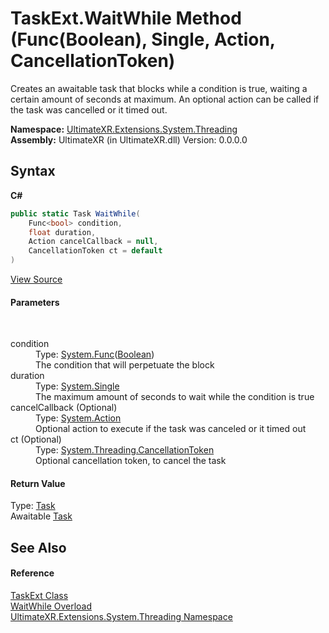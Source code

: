 # TaskExt.WaitWhile Method (Func(Boolean), Single, Action, CancellationToken)
 

Creates an awaitable task that blocks while a condition is true, waiting a certain amount of seconds at maximum. An optional action can be called if the task was cancelled or it timed out.

**Namespace:**&nbsp;<a href="N_UltimateXR_Extensions_System_Threading">UltimateXR.Extensions.System.Threading</a><br />**Assembly:**&nbsp;UltimateXR (in UltimateXR.dll) Version: 0.0.0.0

## Syntax

**C#**<br />
``` C#
public static Task WaitWhile(
	Func<bool> condition,
	float duration,
	Action cancelCallback = null,
	CancellationToken ct = default
)
```

<a href="UltimateXR/Scripts/Extensions/System/Threading/TaskExt.cs" rel="noopener noreferrer" title="View the source code">View Source</a><br />

#### Parameters
&nbsp;<dl><dt>condition</dt><dd>Type: <a href="https://docs.microsoft.com/dotnet/api/system.func-1" target="_blank" rel="noopener noreferrer">System.Func</a>(<a href="https://docs.microsoft.com/dotnet/api/system.boolean" target="_blank" rel="noopener noreferrer">Boolean</a>)<br />The condition that will perpetuate the block</dd><dt>duration</dt><dd>Type: <a href="https://docs.microsoft.com/dotnet/api/system.single" target="_blank" rel="noopener noreferrer">System.Single</a><br />The maximum amount of seconds to wait while the condition is true</dd><dt>cancelCallback (Optional)</dt><dd>Type: <a href="https://docs.microsoft.com/dotnet/api/system.action" target="_blank" rel="noopener noreferrer">System.Action</a><br />Optional action to execute if the task was canceled or it timed out</dd><dt>ct (Optional)</dt><dd>Type: <a href="https://docs.microsoft.com/dotnet/api/system.threading.cancellationtoken" target="_blank" rel="noopener noreferrer">System.Threading.CancellationToken</a><br />Optional cancellation token, to cancel the task</dd></dl>

#### Return Value
Type: <a href="https://docs.microsoft.com/dotnet/api/system.threading.tasks.task" target="_blank" rel="noopener noreferrer">Task</a><br />Awaitable <a href="https://docs.microsoft.com/dotnet/api/system.threading.tasks.task" target="_blank" rel="noopener noreferrer">Task</a>

## See Also


#### Reference
<a href="T_UltimateXR_Extensions_System_Threading_TaskExt">TaskExt Class</a><br /><a href="Overload_UltimateXR_Extensions_System_Threading_TaskExt_WaitWhile">WaitWhile Overload</a><br /><a href="N_UltimateXR_Extensions_System_Threading">UltimateXR.Extensions.System.Threading Namespace</a><br />